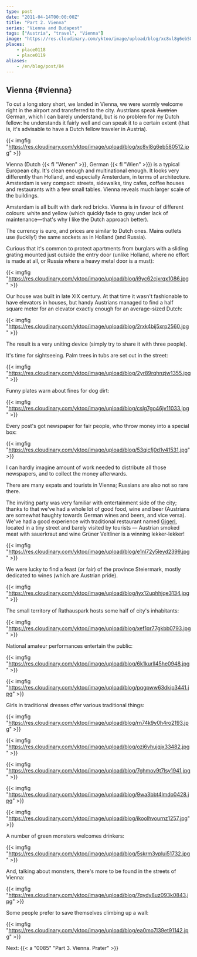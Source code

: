 ```yaml
---
type: post
date: "2011-04-14T00:00:00Z"
title: "Part 2. Vienna"
series: "Vienna and Budapest"
tags: ["Austria", "travel", "Vienna"]
image: "https://res.cloudinary.com/yktoo/image/upload/blog/xc8vl8g6eb580512.jpg"
places:
    - place0118
    - place0119
aliases:
    - /en/blog/post/84
---
```


## Vienna {#vienna}

To cut a long story short, we landed in Vienna, we were warmly welcome right in the airport and transferred to the city. Austrians speak ~~Austrian~~ German, which I can barely understand, but is no problem for my Dutch fellow: he understands it fairly well and can speak it to a certain extent (that is, it's advisable to have a Dutch fellow traveler in Austria).

{{< imgfig "https://res.cloudinary.com/yktoo/image/upload/blog/xc8vl8g6eb580512.jpg" >}}

<!--more-->

Vienna (Dutch {{< fl "Wenen" >}}, German {{< fl "Wien" >}}) is a typical European city. It's clean enough and multinational enough. It looks very differently than Holland, and especially Amsterdam, in terms of architecture. Amsterdam is very compact: streets, sidewalks, tiny cafes, coffee houses and restaurants with a few small tables. Vienna reveals much larger scale of the buildings.

Amsterdam is all built with dark red bricks. Vienna is in favour of different colours: white and yellow (which quickly fade to gray under lack of maintenance—that's why I like the Dutch approach better).

The currency is euro, and prices are similar to Dutch ones. Mains outlets use (luckily!) the same sockets as in Holland (and Russia).

Curious that it's common to protect apartments from burglars with a sliding grating mounted just outside the entry door (unlike Holland, where no effort is made at all, or Russia where a heavy metal door is a must):

{{< imgfig "https://res.cloudinary.com/yktoo/image/upload/blog/i9yc62cjxrqx1086.jpg" >}}

Our house was built in late XIX century. At that time it wasn't fashionable to have elevators in houses, but handy Austrians managed to find a half square meter for an elevator exactly enough for an average-sized Dutch:

{{< imgfig "https://res.cloudinary.com/yktoo/image/upload/blog/2rxk4bij5xrp2560.jpg" >}}

The result is a very uniting device (simply try to share it with three people).

It's time for sightseeing. Palm trees in tubs are set out in the street:

{{< imgfig "https://res.cloudinary.com/yktoo/image/upload/blog/2yr89rqhnzjw1355.jpg" >}}

Funny plates warn about fines for dog dirt:

{{< imgfig "https://res.cloudinary.com/yktoo/image/upload/blog/cslg7go46jv11033.jpg" >}}

Every post's got newspaper for fair people, who throw money into a special box:

{{< imgfig "https://res.cloudinary.com/yktoo/image/upload/blog/53qicfj0d1v41531.jpg" >}}

I can hardly imagine amount of work needed to distribute all those newspapers, and to collect the money afterwards.

There are many expats and tourists in Vienna; Russians are also not so rare there.

The inviting party was very familiar with entertainment side of the city; thanks to that we've had a whole lot of good food, wine and beer (Austrians are somewhat haughty towards German wines and beers, and vice versa). We've had a good experience with traditional restaurant named [Gigerl](http://maps.google.com/maps/place?fb=1&hq=gigerl&hnear=Vienna,+Austria&cid=17203199526655637556&z=14), located in a tiny street and barely visited by tourists — Austrian smoked meat with sauerkraut and wine Grüner Veltliner is a winning lekker-lekker!

{{< imgfig "https://res.cloudinary.com/yktoo/image/upload/blog/e1nl72y5leyd2399.jpg" >}}

We were lucky to find a feast (or fair) of the province Steiermark, mostly dedicated to wines (which are Austrian pride).

{{< imgfig "https://res.cloudinary.com/yktoo/image/upload/blog/iyx12uphhjqe3134.jpg" >}}

The small territory of Rathauspark hosts some half of city's inhabitants:

{{< imgfig "https://res.cloudinary.com/yktoo/image/upload/blog/xef1qr77gkbb0793.jpg" >}}

National amateur performances entertain the public:

{{< imgfig "https://res.cloudinary.com/yktoo/image/upload/blog/6k1kurll45he0948.jpg" >}}

{{< imgfig "https://res.cloudinary.com/yktoo/image/upload/blog/pqgpww63dkip3441.jpg" >}}

Girls in traditional dresses offer various traditional things:

{{< imgfig "https://res.cloudinary.com/yktoo/image/upload/blog/rn74k9y0h4ro2193.jpg" >}}

{{< imgfig "https://res.cloudinary.com/yktoo/image/upload/blog/ozi6vhujqjx33482.jpg" >}}

{{< imgfig "https://res.cloudinary.com/yktoo/image/upload/blog/7ghmov9t7lsy1941.jpg" >}}

{{< imgfig "https://res.cloudinary.com/yktoo/image/upload/blog/9wa3bbt4lmdo0428.jpg" >}}

{{< imgfig "https://res.cloudinary.com/yktoo/image/upload/blog/ikoolhvournz1257.jpg" >}}

A number of green monsters welcomes drinkers:

{{< imgfig "https://res.cloudinary.com/yktoo/image/upload/blog/5skrm3vplui51732.jpg" >}}

And, talking about monsters, there's more to be found in the streets of Vienna:

{{< imgfig "https://res.cloudinary.com/yktoo/image/upload/blog/7qydy8uz093k0843.jpg" >}}

Some people prefer to save themselves climbing up a wall:

{{< imgfig "https://res.cloudinary.com/yktoo/image/upload/blog/ea0mo7l39et91142.jpg" >}}

Next: {{< a "0085" "Part 3. Vienna. Prater" >}}

